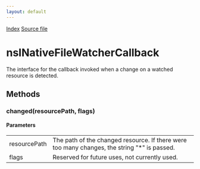 ```yaml
---
layout: default
---
```

<div id='links'><a href="../index.html">Index</a>
<a href="http://dxr.mozilla.org/mozilla-central/source/toolkit/components/filewatcher/nsINativeFileWatcher.idl">Source file</a>
</div>

# nsINativeFileWatcherCallback #
  
The interface for the callback invoked when a change on a watched  
resource is detected.  
  

## Methods ##

### changed(resourcePath, flags) ###
  
  

#### Parameters ####

<table>

<tr>
<td>resourcePath</td>
<td>       The path of the changed resource. If there were too many changes,  
       the string "*" is passed.  
</td>
</tr>

<tr>
<td>flags</td>
<td>Reserved for future uses, not currently used.  
</td>
</tr>

</table>

